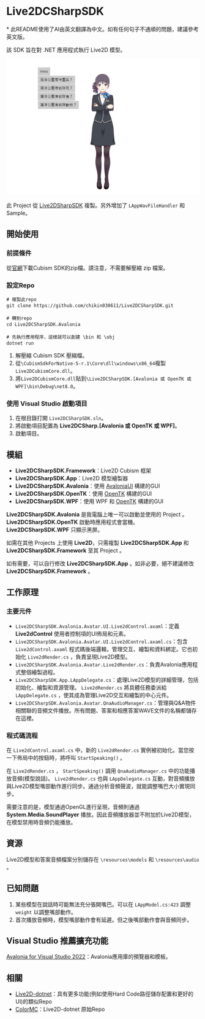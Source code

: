 # Live2DCSharpSDK

\* 此README使用了AI由英文翻譯為中文。如有任何句子不通順的問題，建議參考英文版。

該 SDK 旨在對 .NET 應用程式執行 Live2D 模型。

![demo](https://github.com/chikin030611/Live2DCSharpSDK/blob/master/image/demo.png)

此 Project 從 [Live2DSharpSDK](https://github.com/Coloryr/Live2DCSharpSDK) 複製。另外增加了 `LAppWavFileHandler` 和 Sample。

## 開始使用

### 前提條件

從[官網](https://www.live2d.com/en/sdk/download/native/)下載Cubism SDK的zip檔。請注意，不需要解壓縮 zip 檔案。

### 設定Repo

    # 複製此repo
    git clone https://github.com/chikin030611/Live2DCSharpSDK.git

    # 轉到repo
    cd Live2DCSharpSDK.Avalonia

    # 先執行應用程序，這樣就可以創建 \bin 和 \obj
    dotnet run

1. 解壓縮 Cubism SDK 壓縮檔。
2. 從`\CubismSdkForNative-5-r.1\Core\dll\windows\x86_64`複製`Live2DCubismCore.dll`。
3. 將`Live2DCubismCore.dll`貼到`\Live2DCSharpSDK.[Avalonia 或 OpenTK 或 WPF]\bin\Debug\net8.0`。

### 使用 Visual Studio 啟動項目

1. 在根目錄打開 `Live2DCSharpSDK.sln`。
2. 將啟動項目配置為 **Live2DCSharp.[Avalonia 或 OpenTK 或 WPF]**。
3. 啟動項目。

## 模組

- **Live2DCSharpSDK.Framework**：Live2D Cubism 框架
- **Live2DCSharpSDK.App**：Live2D 模型繪製器
- **Live2DCSharpSDK.Avalonia**：使用 [AvaloniaUI](https://avaloniaui.net/) 構建的GUI
- **Live2DCSharpSDK.OpenTK**：使用 [OpenTK](https://opentk.net/) 構建的GUI
- **Live2DCSharpSDK.WPF**：使用 WPF 和 [OpenTK](https://opentk.net/) 構建的GUI

**Live2DCSharpSDK.Avalonia** 是我電腦上唯一可以啟動並使用的 Project 。**Live2DCSharpSDK.OpenTK** 啟動時應用程式會當機。**Live2DCSharpSDK.WPF** 只顯示黑屏。

如需在其他 Projects 上使用 **Live2D**，只需複製 **Live2DCSharpSDK.App** 和 **Live2DCSharpSDK.Framework** 至其 Project 。

如有需要，可以自行修改 **Live2DCSharpSDK.App** 。如非必要，絕不建議修改 **Live2DCSharpSDK.Framework** 。

## 工作原理

### 主要元件

- `Live2DCSharpSDK.Avalonia.Avatar.UI.Live2dControl.axaml`：定義 **Live2dControl** 使用者控制項的UI佈局和元素。
- `Live2DCSharpSDK.Avalonia.Avatar.UI.Live2dControl.axaml.cs`：包含 `Live2dControl.axaml` 程式碼後端邏輯，管理交互、繪製和資料綁定。它也初始化 `Live2dRender.cs` ，負責呈現Live2D模型。
- `Live2DCSharpSDK.Avalonia.Avatar.Live2dRender.cs`：負責Avalonia應用程式整個繪製過程。
- `Live2DCSharpSDK.App.LAppDelegate.cs`：處理Live2D模型的詳細管理，包括初始化、繪製和資源管理。 `Live2dRender.cs` 將具體任務委派給 `LAppDelegate.cs` ，使其成為管理Live2D交互和繪製的中心元件。
- `Live2DCSharpSDK.Avalonia.Avatar.QnaAudioManager.cs`：管理與Q&A物件相關聯的音頻文件播放。所有問題、答案和相應答案WAVE文件的名稱都儲存在這裡。

### 程式碼流程

在 `Live2dControl.axaml.cs` 中，新的 `Live2dRender.cs` 實例被初始化。當您按一下佈局中的按鈕時，將呼叫 `StartSpeaking()` 。

在 `Live2dRender.cs` ， `StartSpeaking()` 調用 `QnaAudioManager.cs` 中的功能播放音頻(模型說話)。 `Live2dRender.cs` 也與 `LAppDelegate.cs` 互動，對音頻播放與Live2D模型嘴部動作進行同步。通過分析音頻聲波，就能調整嘴巴大小實現同步。

需要注意的是，模型通過OpenGL進行呈現，音頻則通過 **System.Media.SoundPlayer** 播放。因此音頻播放器並不附加於Live2D模型，在模型禁用時音頻仍能播放。

## 資源

Live2D模型和答案音頻檔案分別儲存在 `\resources\models` 和 `\resources\audio` 。

## 已知問題

1. 某些模型在說話時可能無法充分張開嘴巴。可以在 `LAppModel.cs:423` 調整 `weight` 以調整嘴部動作。
2. 首次播放音頻時，模型嘴部動作會有延遲。但之後嘴部動作會與音頻同步。

## Visual Studio 推薦擴充功能

[Avalonia for Visual Studio 2022](https://marketplace.visualstudio.com/items?itemName=AvaloniaTeam.AvaloniaVS)：Avalonia應用庫的預覽器和模板。

## 相關

- [Live2D-dotnet](https://github.com/chikin030611/Live2D-dotnet)：具有更多功能(例如使用Hard Code路徑儲存配置和更好的UI)的類似Repo
- [ColorMC](https://github.com/Coloryr/ColorMC/tree/master)：Live2D-dotnet 原始Repo
